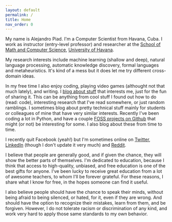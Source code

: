 ```yaml
---
layout: default
permalink: /
title: Home
nav_order: 0
---
```


My name is Alejandro Piad. I'm a Computer Scientist from Havana, Cuba. 
I work as instructor (entry-level professor) and researcher at the 
[School of Math and Computer Science](http://www.matcom.uh.cu), 
[University of Havana](http://www.uh.cu).

My research interests include machine learning (shallow and deep), 
natural language processing, automatic knowledge discovery,
formal languages and metaheuristics. 
It's kind of a mess but it does let me try different cross-domain ideas.

In my free time I also enjoy coding, playing video games (althought not that much lately),
and writing. I [blog about stuff](/blog) that interests me, just for the fun of sharing it.
This can be anything from cool stuff I found out how to do (read: code), 
interesting research that I've read somewhere, or just random ramblings.
I sometimes blog about pretty technical stuff mainly for students or colleagues
of mine that have very similar interests.
Recently I've been coding a lot in Python, and have a couple 
[FOSS projects on Github](https://github.com/apiad)
that might (or not) be interesting for some. I also blog about these from time to time.

I recently quit Facebook (yeah!) but I'm sometimes online on [Twitter](https://twitter.com/AlejandroPiad), 
[LinkedIn](https://linkedin.com/in/apiad) (though I don't update it very much) and
[Reddit](https://www.reddit.com/user/apiad).

I believe that people are generally good, and if given the chance, they will show the
better parts of themselves. I'm dedicated to education, because I think that access to
high-quality, unbiased, and free education is one of the best gifts for anyone.
I've been lucky to receive great education from a lot of awesome teachers, to whom
I'll be forever grateful. 
For these reasons, I share what I know for free, in the hopes someone can find it useful.

I also believe people should have the chance to speak their minds, without being afraid
to being silenced, or hated, for it, even if they are wrong. 
And should have the option to recognize their mistakes, learn from them, and be forgiven.
However, I do not tolerate racism or discrimination of any kind, and work very hard to apply
those same standards to my own behavior.
